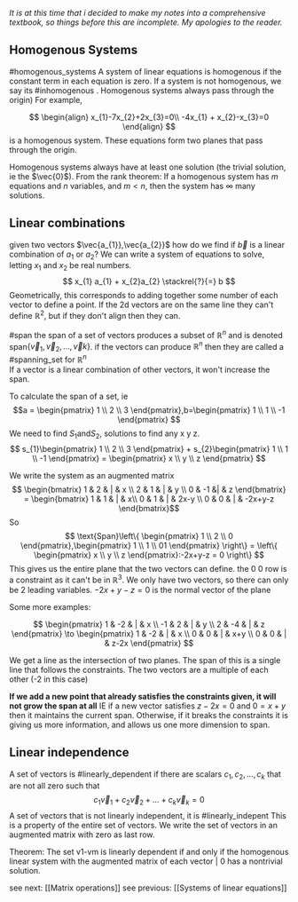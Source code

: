 *It is at this time that i decided to make my notes into a comprehensive textbook, so things before this are incomplete. My apologies to the reader.*
## Homogenous Systems
#homogenous_systems A system of linear equations is homogenous if the constant term in each equation is zero. If a system is not homogenous, we say its #inhomogenous . Homogenous systems always pass through the origin)
For example, 

$$
\begin{align}
x_{1}-7x_{2}+2x_{3}=0\\
-4x_{1} + x_{2}-x_{3}=0
\end{align}
$$
is a homogenous system. These equations form two planes that pass through the origin.

Homogenous systems always have at least one solution (the trivial solution, ie the $\vec{0}$). 
From the rank theorem: If a homogenous system has $m$ equations and $n$ variables, and $m<n$, then the system has $\infty$ many solutions.

## Linear combinations
given two vectors $\vec{a_{1}},\vec{a_{2}}$ how do we find if $\vec{b}$ is a linear combination of $a_{1}$ or $a_{2}$?
We can write a system of equations to solve, letting $x_{1}$ and $x_{2}$ be real numbers. 
$$
x_{1} a_{1} + x_{2}a_{2} \stackrel{?}{=} b $$
Geometrically, this corresponds to adding together some number of each vector to define a point. If the 2d vectors are on the same line they can't define $\mathbb{R}^{2}$, but if they don't align then they can.

#span
the span of a set of vectors produces a subset of $\mathbb{R}^{n}$ and is denoted span$\{ \vec{v}_{1},\vec{v}_{2},\dots,\vec{v}k \}$. if the vectors can produce $\mathbb{R}^{n}$ then they are called a #spanning_set for $\mathbb{R}^{n}$  
If a vector is a linear combination of other vectors, it won't increase the span. 

To calculate the span of a set, ie 
$$a = \begin{pmatrix}
1 \\ 2 \\ 3
\end{pmatrix},b=\begin{pmatrix}
1 \\
1 \\
-1
\end{pmatrix}
$$
We need to find $S_{1}\text{and}S_{2}$, solutions to find any x y z.
$$
s_{1}\begin{pmatrix}
1 \\
2 \\
3 
\end{pmatrix} + s_{2}\begin{pmatrix}
1 \\
1 \\
-1
\end{pmatrix} = \begin{pmatrix}
x \\
y \\
z
\end{pmatrix}
$$

We write the system as an augmented matrix
$$
\begin{bmatrix}
1 & 2 & | & x \\
2 & 1 & | & y \\
0 & -1 &| & z 
\end{bmatrix}
 = \begin{bmatrix}
1 & 1  & | & x\\
0 & 1 & | & 2x-y \\
0 & 0 & | & -2x+y-z
\end{bmatrix}$$
So$$
\text{Span}\left\{  \begin{pmatrix}
1 \\
2 \\
0
\end{pmatrix},\begin{pmatrix}
1 \\
1 \\
01
\end{pmatrix}  \right\} 
 = \left\{ \begin{pmatrix}
x \\
y \\
z
\end{pmatrix}:-2x+y-z = 0 \right\} $$
This gives us the entire plane that the two vectors can define. the 0 0 row is a constraint as it can't be in $\mathbb{R}^{3}$. We only have two vectors, so there can only be 2 leading variables. 
$-2x+y-z=0$ is the normal vector of the plane

Some more examples: 

$$
\begin{pmatrix}
1 & -2 & | & x \\
-1 & 2 & | & y \\
2 & -4 & | & z
\end{pmatrix} \to \begin{pmatrix}
1 & -2 & | & x \\
0 & 0 & | & x+y \\
0 & 0 & | & z-2x
\end{pmatrix}
$$

We get a line as the intersection of two planes. The span of this is a single line that follows the constraints. The two vectors are a multiple of each other (-2 in this case)

**If we add a new point that already satisfies the constraints given, it will not grow the span at all** 
IE if a new vector satisfies $z-2x = 0$ and $0=x+y$ then it maintains the current span. Otherwise, if it breaks the constraints it is giving us more information, and allows us one more dimension to span. 


## Linear independence
A set of vectors is #linearly_dependent if there are scalars $c_{1},c_{2},\dots ,c_{k}$ that are not all zero such that 
$$
c_{1}\vec{v}_{1}+c_{2}\vec{v}_{2}+\dots+c_{k}\vec{v}_{k} = 0
$$
A set of vectors that is not linearly independent, it is #linearly_indepent
This is a property of the entire set of vectors. 
We write the set of vectors in an augmented matrix with zero as last row. 

Theorem: The set v1-vm is linearly dependent if and only if the homogenous linear system with the augmented matrix of each vector | 0 has a nontrivial solution.

see next: [[Matrix operations]]
see previous: [[Systems of linear equations]]
